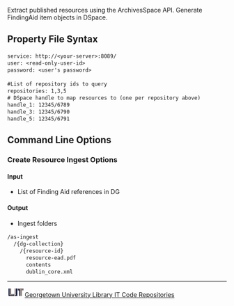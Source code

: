 Extract published resources using the ArchivesSpace API.
Generate FindingAid item objects in DSpace.

## Property File Syntax
```
service: http://<your-server>:8089/
user: <read-only-user-id>
password: <user's password>

#List of repository ids to query
repositories: 1,3,5
# DSpace handle to map resources to (one per repository above)
handle_1: 12345/6789 
handle_3: 12345/6790
handle_5: 12345/6791
```
## Command Line Options

### Create Resource Ingest Options

#### Input
* List of Finding Aid references in DG

#### Output
* Ingest folders

```
/as-ingest
  /{dg-collection}
    /{resource-id}
      resource-ead.pdf
      contents
      dublin_core.xml
```

***
[![Georgetown University Library IT Code Repositories](https://raw.githubusercontent.com/Georgetown-University-Libraries/georgetown-university-libraries.github.io/master/LIT-logo-small.png)Georgetown University Library IT Code Repositories](http://georgetown-university-libraries.github.io/)

